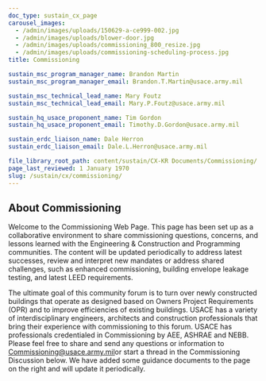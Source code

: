 ```yaml
---
doc_type: sustain_cx_page
carousel_images:
  - /admin/images/uploads/150629-a-ce999-002.jpg
  - /admin/images/uploads/blower-door.jpg
  - /admin/images/uploads/commissioning_800_resize.jpg
  - /admin/images/uploads/commissioning-scheduling-process.jpg
title: Commissioning

sustain_msc_program_manager_name: Brandon Martin
sustain_msc_program_manager_email: Brandon.T.Martin@usace.army.mil

sustain_msc_technical_lead_name: Mary Foutz
sustain_msc_technical_lead_email: Mary.P.Foutz@usace.army.mil

sustain_hq_usace_proponent_name: Tim Gordon
sustain_hq_usace_proponent_email: Timothy.D.Gordon@usace.army.mil

sustain_erdc_liaison_name: Dale Herron
sustain_erdc_liaison_email: Dale.L.Herron@usace.army.mil

file_library_root_path: content/sustain/CX-KR Documents/Commissioning/
page_last_reviewed: 1 January 1970
slug: /sustain/cx/commissioning/
---
```


## About Commissioning

Welcome to the Commissioning Web Page. This page has been set up as a collaborative environment to share commissioning questions, concerns, and lessons learned with the Engineering & Construction and Programming communities. The content will be updated periodically to address latest successes, review and interpret new mandates or address shared challenges, such as enhanced commissioning, building envelope leakage testing, and latest LEED requirements.

The ultimate goal of this community forum is to turn over newly constructed buildings that operate as designed based on Owners Project Requirements (OPR) and to improve efficiencies of existing buildings. USACE has a variety of interdisciplinary engineers, architects and construction professionals that bring their experience with commissioning to this forum. USACE has professionals credentialed in Commissioning by AEE, ASHRAE and NEBB. Please feel free to share and send any questions or information to Commissioning@usace.army.mil ​​or start a thread in the Commissioning Discussion below. We have added some guidance documents to the page on the right and will update it periodically.
